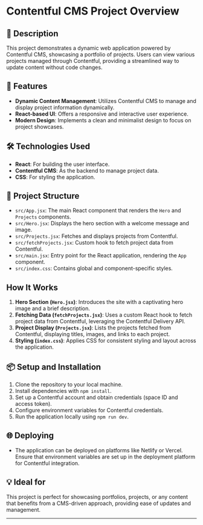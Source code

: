 # Contentful CMS Project Overview

## 📝 Description
This project demonstrates a dynamic web application powered by Contentful CMS, showcasing a portfolio of projects. Users can view various projects managed through Contentful, providing a streamlined way to update content without code changes.

## 🚀 Features
- **Dynamic Content Management**: Utilizes Contentful CMS to manage and display project information dynamically.
- **React-based UI**: Offers a responsive and interactive user experience.
- **Modern Design**: Implements a clean and minimalist design to focus on project showcases.

## 🛠️ Technologies Used
- **React**: For building the user interface.
- **Contentful CMS**: As the backend to manage project data.
- **CSS**: For styling the application.

## 📂 Project Structure

- `src/App.jsx`: The main React component that renders the `Hero` and `Projects` components.
- `src/Hero.jsx`: Displays the hero section with a welcome message and image.
- `src/Projects.jsx`: Fetches and displays projects from Contentful.
- `src/fetchProjects.jsx`: Custom hook to fetch project data from Contentful.
- `src/main.jsx`: Entry point for the React application, rendering the `App` component.
- `src/index.css`: Contains global and component-specific styles.

## How It Works

1. **Hero Section (`Hero.jsx`)**: Introduces the site with a captivating hero image and a brief description.
2. **Fetching Data (`fetchProjects.jsx`)**: Uses a custom React hook to fetch project data from Contentful, leveraging the Contentful Delivery API.
3. **Project Display (`Projects.jsx`)**: Lists the projects fetched from Contentful, displaying titles, images, and links to each project.
4. **Styling (`index.css`)**: Applies CSS for consistent styling and layout across the application.

## 📦 Setup and Installation

1. Clone the repository to your local machine.
2. Install dependencies with `npm install`.
3. Set up a Contentful account and obtain credentials (space ID and access token).
4. Configure environment variables for Contentful credentials.
5. Run the application locally using `npm run dev`.

## 🌐 Deploying

- The application can be deployed on platforms like Netlify or Vercel. Ensure that environment variables are set up in the deployment platform for Contentful integration.

## 💡 Ideal for

This project is perfect for showcasing portfolios, projects, or any content that benefits from a CMS-driven approach, providing ease of updates and management.

---
